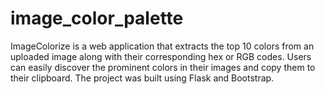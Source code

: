 # image_color_palette
ImageColorize is a web application that extracts the top 10 colors from an uploaded image along with their corresponding hex or RGB codes. Users can easily discover the prominent colors in their images and copy them to their clipboard. The project was built using Flask and Bootstrap.
